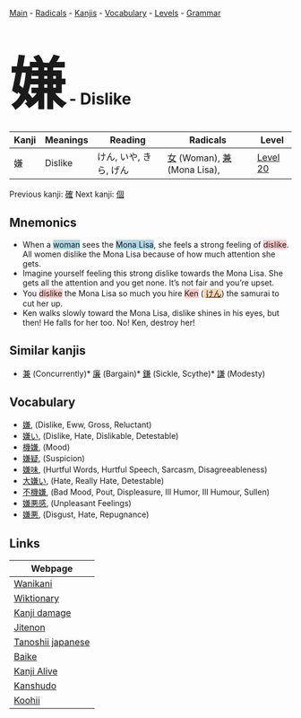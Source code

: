 <style> bigfont {font-size: 100px}</style>
[Main](../README.md) -
[Radicals](../radicals.md) -
[Kanjis](../kanjis.md) -
[Vocabulary](../vocabulary.md) -
[Levels](../levels.md) -
[Grammar](../grammar.md)
# <bigfont> 嫌</bigfont> - Dislike 

| Kanji | Meanings | Reading | Radicals | Level |
| --- | --- | --- | --- | --- |
| 嫌 | Dislike | けん, いや, きら, げん | [女](../radicals/女.md) (Woman), [兼](../radicals/兼.md) (Mona Lisa),  | [Level 20](../levels/wk_level20.md) |

Previous kanji: [確](確.md) Next kanji: [個](個.md) 

## Mnemonics
 * When a <span style="background-color:#ADD8E6"> woman</span> sees the <span style="background-color:#ADD8E6"> Mona Lisa</span>, she feels a strong feeling of <span style="background-color:#ffcccb"> dislike</span>. All women dislike the Mona Lisa because of how much attention she gets.
* Imagine yourself feeling this strong dislike towards the Mona Lisa. She gets all the attention and you get none. It’s not fair and you’re upset.
* You <span style="background-color:#ffcccb"> dislike</span> the Mona Lisa so much you hire <span style="background-color:#ffcccb"> Ken</span> (<span style="background-color:#fed8b1"> [けん](https://jisho.org/search/けん)</span>) the samurai to cut her up.
* Ken walks slowly toward the Mona Lisa, dislike shines in his eyes, but then! He falls for her too. No! Ken, destroy her!


## Similar kanjis
 * [兼](兼.md) (Concurrently)* [廉](廉.md) (Bargain)* [鎌](鎌.md) (Sickle, Scythe)* [謙](謙.md) (Modesty)


## Vocabulary
 * [嫌](../vocabulary/嫌.md), (Dislike, Eww, Gross, Reluctant)
* [嫌い](../vocabulary/嫌.md), (Dislike, Hate, Dislikable, Detestable)
* [機嫌](../vocabulary/嫌.md), (Mood)
* [嫌疑](../vocabulary/嫌.md), (Suspicion)
* [嫌味](../vocabulary/嫌.md), (Hurtful Words, Hurtful Speech, Sarcasm, Disagreeableness)
* [大嫌い](../vocabulary/嫌.md), (Hate, Really Hate, Detestable)
* [不機嫌](../vocabulary/嫌.md), (Bad Mood, Pout, Displeasure, Ill Humor, Ill Humour, Sullen)
* [嫌悪感](../vocabulary/嫌.md), (Unpleasant Feelings)
* [嫌悪](../vocabulary/嫌.md), (Disgust, Hate, Repugnance)



## Links 

| Webpage |
| --- |
| [Wanikani          ](https://www.wanikani.com/kanji/嫌) |
| [Wiktionary        ](https://en.wiktionary.org/wiki/嫌) |
| [Kanji damage      ](http://www.kanjidamage.com/kanji/search?utf8=✓&q=嫌) |
| [Jitenon           ](https://jitenon.com/kanji/嫌) |
| [Tanoshii japanese ](https://www.tanoshiijapanese.com/dictionary/kanji.cfm?k=嫌) |
| [Baike             ](https://baike.baidu.com/item/嫌) |
| [Kanji Alive       ](https://app.kanjialive.com/嫌) |
| [Kanshudo          ](https://www.kanshudo.com/searchmn?q=嫌) |
| [Koohii            ](https://kanji.koohii.com/study/kanji/嫌) |
